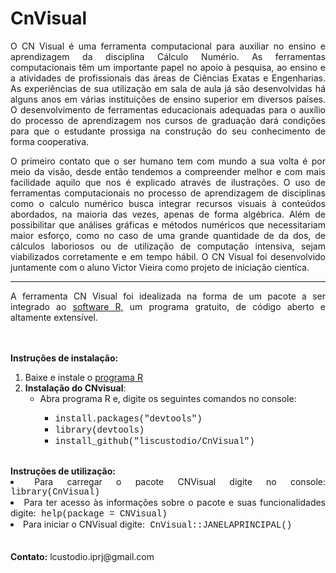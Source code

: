 <h1>CnVisual</h1>

<div align="justify">
<p>
O CN Visual é uma ferramenta computacional para auxiliar no ensino e aprendizagem da disciplina Cálculo Numério. As ferramentas computacionais têm um importante papel no apoio à pesquisa, ao ensino e a atividades de profissionais das áreas de Ciências Exatas e Engenharias. As experiências de sua utilização em sala de aula já são desenvolvidas há alguns anos em várias instituições de ensino superior em diversos países. O desenvolvimento de ferramentas educacionais adequadas para o auxílio do processo de aprendizagem nos cursos de graduação dará condições para que o estudante prossiga na construção do seu conhecimento de forma cooperativa.</p>
  
<p>O primeiro contato que o ser humano tem com mundo a sua volta é por meio da visão, desde então tendemos a compreender melhor e com mais facilidade aquilo que nos é explicado através de ilustrações. O uso de ferramentas computacionais no processo de aprendizagem de disciplinas como o calculo numérico busca integrar recursos visuais à conteúdos abordados, na maioria das vezes, apenas de forma algébrica. Além de possibilitar que análises gráficas e métodos numéricos que necessitariam maior esforço, como no caso de uma grande quantidade de da dos, de cálculos laboriosos ou de utilização de computação intensiva, sejam viabilizados corretamente e em tempo hábil. 
O CN Visual foi desenvolvido juntamente com o aluno Victor Vieira como projeto de iniciação cientíca. </p>


<hr>			 
 A ferramenta CN Visual foi idealizada na forma de um pacote a ser integrado ao  <a href="https://www.r-project.org/"> software R,</a> um programa gratuito, de código aberto e altamente extensível.  				  
				 
<br><br>
<b>Instruções de instalação:</b>				   
  <ol>
  <li>Baixe e instale o <a href=" https://vps.fmvz.usp.br/CRAN/"> programa R</a></li>
  <li><b>Instalação do CNvisual</b>:  
          <ul> 
      <li>Abra programa R e, digite os seguintes comandos no console: </li> 
	      <ul>
	      <li><font face="Courier">install.packages("devtools")</font></li> 
	      <li><font face="Courier">library(devtools)</font></li>
	      <li><font face="Courier">install_github("liscustodio/CnVisual")</font></li>
     </ul>
    </ul>
  </li>            
</ol>
				 
<br>
<b>Instruções de utilização:</b>
				    
<li> Para carregar o pacote CNVisual digite no console:<font face="Courier"> library(CnVisual)</font></li>
				   
<li> Para ter acesso às informações sobre o pacote e suas funcionalidades digite:<font face="Courier"> help(package = CNVisual)</font></li>
				   
<li> Para iniciar o CNVisual digite:<font face="Courier"> CnVisual::JANELAPRINCIPAL()</font></li>
 <br>
<br>
 <b>Contato:</b> lcustodio.iprj@gmail.com
			   
					      
                            
 </div>


